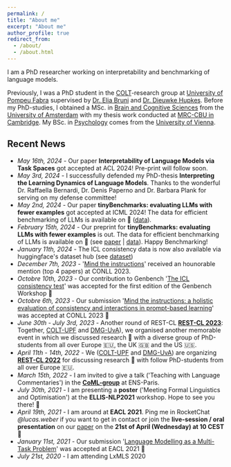```yaml
---
permalink: /
title: "About me"
excerpt: "About me"
author_profile: true
redirect_from: 
  - /about/
  - /about.html
---
```


I am a PhD researcher working on interpretability and benchmarking of language models.  

Previously, I was a PhD student in the [COLT](https://www.upf.edu/web/colt)-research group at [University of Pompeu Fabra](https://www.upf.edu/) supervised by [Dr. Elia Bruni](https://eliabruni.github.io/) and [Dr. Dieuwke Hupkes](http://dieuwkehupkes.nl/).
Before my PhD-studies, I obtained a MSc. in [Brain and Cognitive Sciences](https://www.uva.nl/en/programmes/research-masters/brain-and-cognitive-sciences/brain-and-cognitive-sciences.html?origin=5BOaRAofTjCccATraJp2XA) from the [University of Amsterdam](https://www.uva.nl/en) with my thesis work conducted at [MRC-CBU in Cambridge](https://www.mrc-cbu.cam.ac.uk/). My BSc. in [Psychology](https://psychologie.univie.ac.at/en/) comes from the [University of Vienna](https://www.univie.ac.at/en/).


Recent News
---
<!--- *May 21th, 2024* - I accepted a position at [Fraunhofer IIS](https://www.iis.fraunhofer.de/en.html). -->
- *May 16th, 2024* - Our paper **Interpretability of Language Models via Task Spaces** got accepted at ACL 2024! Pre-print will follow soon.
- *May 3rd, 2024* - I successfully defended my PhD-thesis **Interpreting the Learning Dynamics of Language Models**. Thanks to the wonderful Dr. Raffaella Bernardi, Dr. Denis Paperno and Dr. Barbara Plank for serving on my defense committee!
- *May 2nd, 2024* - Our paper  **tinyBenchmarks: evaluating LLMs with fewer examples** got accepted at ICML 2024! The data for efficient benchmarking of LLMs is available on 🤗 ([data](https://huggingface.co/tinyBenchmarks)).
- *February 15th, 2024* - Our preprint for **tinyBenchmarks: evaluating LLMs with fewer examples** is out. The data for efficient benchmarking of LLMs is available on 🤗 (see [paper](https://arxiv.org/abs/2402.14992) \| [data](https://huggingface.co/tinyBenchmarks)). Happy Benchmarking!
- *January 11th, 2024* - The ICL consistency data is now also available via huggingface's dataset hub (see [dataset](https://huggingface.co/datasets/LucasWeber/icl_consistency_test))
- *December 7th, 2023* - '[Mind the instructions](https://aclanthology.org/2023.conll-1.20/)' received an hounorable mention (top 4 papers) at CONLL 2023.
- *Octobre 10th, 2023* - Our contribution to Genbench '[The ICL consistency test](https://arxiv.org/abs/2312.04945)' was accepted for the first edition of the Genbench Workshop 👀
- *Octobre 6th, 2023* - Our submission '[Mind the instructions: a holistic evaluation of consistency and interactions in prompt-based learning](https://aclanthology.org/2023.conll-1.20/)' was accepted at CONLL 2023 🎉
- *June 30th - July 3rd, 2023* - Another round of REST-CL [__REST-CL 2023__](https://sites.google.com/view/rest-cl-2023/home?authuser=0): Together, [COLT-UPF](https://www.upf.edu/web/colt) and [DMG-UvA](https://dmg-illc.github.io/dmg/)), we organised another memorable event in which we discussed research 🔬 with a diverse group of PhD-students from all over Europe 🇪🇺, the UK 🇬🇧 and the US 🇺🇸.
- *April 11th - 14th, 2022* - We ([COLT-UPF](https://www.upf.edu/web/colt) and [DMG-UvA](https://dmg-illc.github.io/dmg/)) are organizing [__REST-CL 2022__](https://sites.google.com/view/rest-cl/home) for discussing research 🔬 with follow PhD-students from all over Europe 🇪🇺.
- *March 15th, 2022* - I am invited to give a talk ('Teaching with Language Commentaries') in the [__CoML-group__](https://cognitive-ml.fr/) at ENS-Paris.
- *July 30th, 2021* - I am presenting a __poster__ ('Meeting Formal Linguistics and Optimisation') at the __ELLIS-NLP2021__ workshop. Hope to see you there! 👋
- *April 19th, 2021* - I am around at __EACL 2021__. Ping me in RocketChat *@lucas.weber* if you want to get in contact or join the __live-session / oral presentation__ on our [paper](https://arxiv.org/abs/2101.11287) on the __21st of April (Wednesday) at 10 CEST__ 👋
- *January 11st, 2021* - Our submission '[Language Modelling as a Multi-Task Problem](https://arxiv.org/abs/2101.11287)' was accepted at EACL 2021 🎉
- *July 21st, 2020* - I am attending LxMLS 2020
